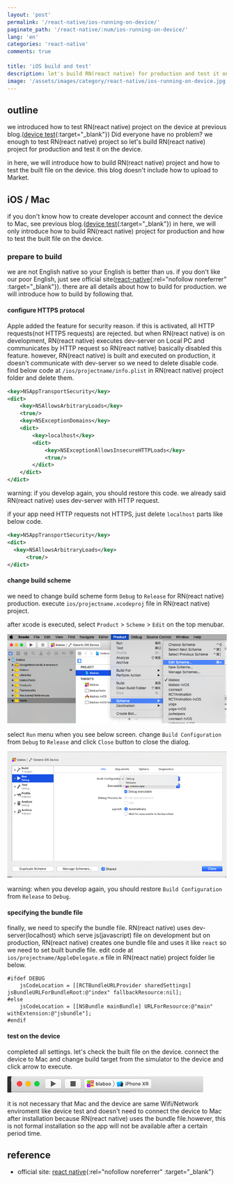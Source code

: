 ```yaml
---
layout: 'post'
permalink: '/react-native/ios-running-on-device/'
paginate_path: '/react-native/:num/ios-running-on-device/'
lang: 'en'
categories: 'react-native'
comments: true

title: 'iOS build and test'
description: let's build RN(react native) for production and test it on the device.
image: '/assets/images/category/react-native/ios-running-on-device.jpg'
---
```



## outline
we introduced how to test RN(react native) project on the device at previous blog.([device test]({{site.url}}/{{page.categories}}/ios-test-on-device/){:target="_blank"})  Did everyone have no problem? we enough to test RN(react native) project so let's build RN(react native) project for production and test it on the device.

in here, we will introduce how to build RN(react native) project and how to test the built file on the device. this blog doesn't include how to upload to Market.

## iOS / Mac
if you don't know how to create developer account and connect the device to Mac, see previous blog.([device test]({{site.url}}/{{page.categories}}/ios-test-on-device/){:target="_blank"}) in here, we will only introduce how to build RN(react native) project for production and how to test the built file on the device.

### prepare to build
we are not English native so your English is better than us. if you don't like our poor English, just see official site([react-native](https://facebook.github.io/react-native/docs/ios-running-on-device#building-your-app-for-production){:rel="nofollow noreferrer" :target="_blank"}). there are all details about how to build for production. we will introduce how to build by following that.

#### configure HTTPS protocol
Apple added the feature for security reason. if this is activated, all HTTP requests(not HTTPS requests) are rejected. but when RN(react native) is on development, RN(react native) executes dev-server on Local PC and communicates by HTTP request so RN(react native) basically disabled this feature. however, RN(react native) is built and executed on production, it doesn't communicate with dev-server so we need to delete disable code. find below code at ```/ios/projectname/info.plist``` in RN(react native) project folder and delete them.

```xml
<key>NSAppTransportSecurity</key>
<dict>
    <key>NSAllowsArbitraryLoads</key>
    <true/>
    <key>NSExceptionDomains</key>
    <dict>
        <key>localhost</key>
        <dict>
            <key>NSExceptionAllowsInsecureHTTPLoads</key>
            <true/>
        </dict>
    </dict>
</dict>
```

warning: if you develop again, you should restore this code. we already said RN(react native) uses dev-server with HTTP request.

if your app need HTTP requests not HTTPS, just delete ```localhost``` parts like below code.

```xml
<key>NSAppTransportSecurity</key>
<dict>
  <key>NSAllowsArbitraryLoads</key>
      <true/>
</dict>
```

#### change build scheme
we need to change build scheme form ```Debug``` to ```Release``` for RN(react native) production. execute ```ios/projectname.xcodeproj``` file in RN(react native) project.

after xcode is executed, select ```Product``` > ```Scheme``` > ```Edit``` on the top menubar.

![change build scheme](/assets/images/category/react-native/ios-running-on-device/change-scheme.png)

select ```Run``` menu when you see below screen. change ```Build Configuration``` from ```Debug``` to ```Release``` and click ```Close``` button to close the dialog.

![change build scheme to Release from Debug](/assets/images/category/react-native/ios-running-on-device/change-debug-to-release.png)

warning: when you develop again, you should restore ```Build Configuration``` from ```Release``` to ```Debug```.

#### specifying the bundle file
finally, we need to specify the bundle file. RN(react native) uses dev-server(localhost) which serve js(javascript) file on development but on production, RN(react native) creates one bundle file and uses it like ```react``` so we need to set built bundle file. edit code at  ```ios/projectname/AppleDelegate.m``` file in RN(react natie) project folder lie below.

```
#ifdef DEBUG
    jsCodeLocation = [[RCTBundleURLProvider sharedSettings] jsBundleURLForBundleRoot:@"index" fallbackResource:nil];
#else
    jsCodeLocation = [[NSBundle mainBundle] URLForResource:@"main" withExtension:@"jsbundle"];
#endif
```

#### test on the device
completed all settings. let's check the built file on the device. connect the device to Mac and change build target from the simulator to the device and click arrow to execute.

![device test](/assets/images/category/react-native/ios-running-on-device/device-test.png)

it is not necessary that Mac and the device are same Wifi/Network enviroment like device test and doesn't need to connect the device to Mac after installation because RN(react native) uses the bundle file.however, this is not formal installation so the app will not be available after a certain period time.

## reference
- official site: [react native](https://facebook.github.io/react-native/docs/ios-running-on-device){:rel="nofollow noreferrer" :target="_blank"}
